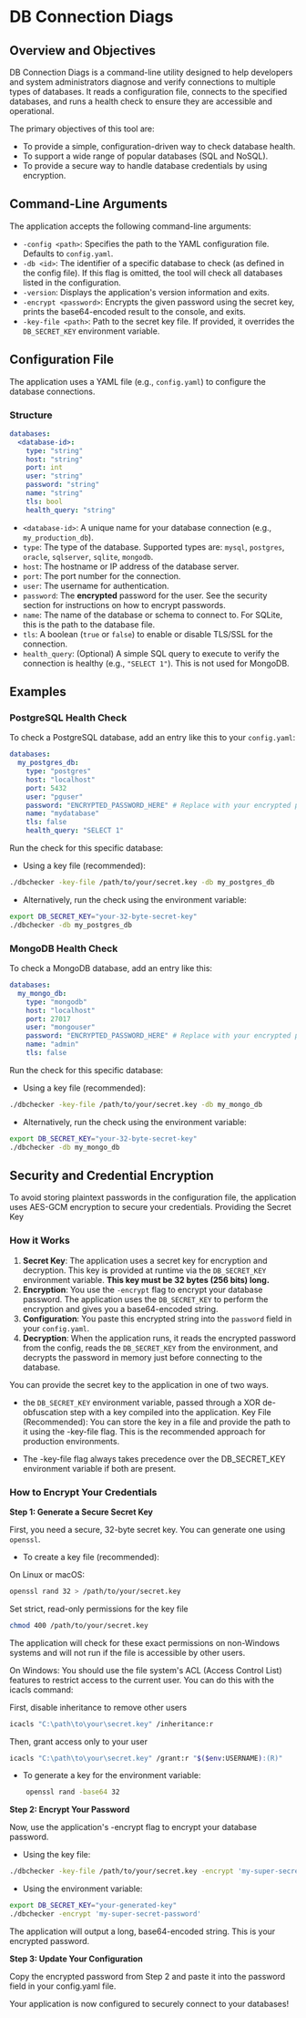 # DB Connection Diags

## Overview and Objectives

DB Connection Diags is a command-line utility designed to help developers and system administrators diagnose and verify connections to multiple types of databases. It reads a configuration file, connects to the specified databases, and runs a health check to ensure they are accessible and operational.

The primary objectives of this tool are:
- To provide a simple, configuration-driven way to check database health.
- To support a wide range of popular databases (SQL and NoSQL).
- To provide a secure way to handle database credentials by using encryption.

## Command-Line Arguments

The application accepts the following command-line arguments:

- `-config <path>`: Specifies the path to the YAML configuration file. Defaults to `config.yaml`.
- `-db <id>`: The identifier of a specific database to check (as defined in the config file). If this flag is omitted, the tool will check all databases listed in the configuration.
- `-version`: Displays the application's version information and exits.
- `-encrypt <password>`: Encrypts the given password using the secret key, prints the base64-encoded result to the console, and exits.
- `-key-file <path>`: Path to the secret key file. If provided, it overrides the `DB_SECRET_KEY` environment variable.

## Configuration File

The application uses a YAML file (e.g., `config.yaml`) to configure the database connections.

### Structure

```yaml
databases:
  <database-id>:
    type: "string"
    host: "string"
    port: int
    user: "string"
    password: "string"
    name: "string"
    tls: bool
    health_query: "string"
```

- `<database-id>`: A unique name for your database connection (e.g., `my_production_db`).
- `type`: The type of the database. Supported types are: `mysql`, `postgres`, `oracle`, `sqlserver`, `sqlite`, `mongodb`.
- `host`: The hostname or IP address of the database server.
- `port`: The port number for the connection.
- `user`: The username for authentication.
- `password`: The **encrypted** password for the user. See the security section for instructions on how to encrypt passwords.
- `name`: The name of the database or schema to connect to. For SQLite, this is the path to the database file.
- `tls`: A boolean (`true` or `false`) to enable or disable TLS/SSL for the connection.
- `health_query`: (Optional) A simple SQL query to execute to verify the connection is healthy (e.g., `"SELECT 1"`). This is not used for MongoDB.

## Examples


### PostgreSQL Health Check

To check a PostgreSQL database, add an entry like this to your `config.yaml`:

```yaml
databases:
  my_postgres_db:
    type: "postgres"
    host: "localhost"
    port: 5432
    user: "pguser"
    password: "ENCRYPTED_PASSWORD_HERE" # Replace with your encrypted password
    name: "mydatabase"
    tls: false
    health_query: "SELECT 1"
```
Run the check for this specific database:
* Using a key file (recommended):
```bash
./dbchecker -key-file /path/to/your/secret.key -db my_postgres_db
```
* Alternatively, run the check using the environment variable:
```bash
export DB_SECRET_KEY="your-32-byte-secret-key"
./dbchecker -db my_postgres_db
```

### MongoDB Health Check

To check a MongoDB database, add an entry like this:

```yaml
databases:
  my_mongo_db:
    type: "mongodb"
    host: "localhost"
    port: 27017
    user: "mongouser"
    password: "ENCRYPTED_PASSWORD_HERE" # Replace with your encrypted password
    name: "admin"
    tls: false
```

Run the check for this specific database:
* Using a key file (recommended):
```bash
./dbchecker -key-file /path/to/your/secret.key -db my_mongo_db
```
* Alternatively, run the check using the environment variable:
```bash
export DB_SECRET_KEY="your-32-byte-secret-key"
./dbchecker -db my_mongo_db
```

## Security and Credential Encryption

To avoid storing plaintext passwords in the configuration file, the application uses AES-GCM encryption to secure your credentials.
Providing the Secret Key

### How it Works

1.  **Secret Key**: The application uses a secret key for encryption and decryption. This key is provided at runtime via the `DB_SECRET_KEY` environment variable. **This key must be 32 bytes (256 bits) long.**
2.  **Encryption**: You use the `-encrypt` flag to encrypt your database password. The application uses the `DB_SECRET_KEY` to perform the encryption and gives you a base64-encoded string.
3.  **Configuration**: You paste this encrypted string into the `password` field in your `config.yaml`.
4.  **Decryption**: When the application runs, it reads the encrypted password from the config, reads the `DB_SECRET_KEY` from the environment, and decrypts the password in memory just before connecting to the database.

You can provide the secret key to the application in one of two ways.
* the `DB_SECRET_KEY` environment variable, passed through a XOR de-obfuscation step with a key compiled into the application.
  Key File (Recommended): You can store the key in a file and provide the path to it using the -key-file flag. This is the recommended approach for production environments.

* The -key-file flag always takes precedence over the DB_SECRET_KEY environment variable if both are present.


### How to Encrypt Your Credentials

**Step 1: Generate a Secure Secret Key**

First, you need a secure, 32-byte secret key. You can generate one using `openssl`.
* To create a key file (recommended):

On Linux or macOS:
```bash
openssl rand 32 > /path/to/your/secret.key
```
Set strict, read-only permissions for the key file
```bash
chmod 400 /path/to/your/secret.key
```
The application will check for these exact permissions on non-Windows systems and will not run if the file is accessible by other users.

On Windows: You should use the file system's ACL (Access Control List) features to restrict access to the current user. You can do this with the icacls command:

First, disable inheritance to remove other users
```bash
icacls "C:\path\to\your\secret.key" /inheritance:r
```
Then, grant access only to your user
```bash
icacls "C:\path\to\your\secret.key" /grant:r "$($env:USERNAME):(R)"
```

 * To generate a key for the environment variable:
```bash
    openssl rand -base64 32
```
**Step 2: Encrypt Your Password**

Now, use the application's -encrypt flag to encrypt your database password.

  * Using the key file:
```bash
./dbchecker -key-file /path/to/your/secret.key -encrypt 'my-super-secret-password'
```
  * Using the environment variable:
```bash
export DB_SECRET_KEY="your-generated-key"
./dbchecker -encrypt 'my-super-secret-password'
```
The application will output a long, base64-encoded string. This is your encrypted password.

**Step 3: Update Your Configuration**

Copy the encrypted password from Step 2 and paste it into the password field in your config.yaml file.

Your application is now configured to securely connect to your databases!
